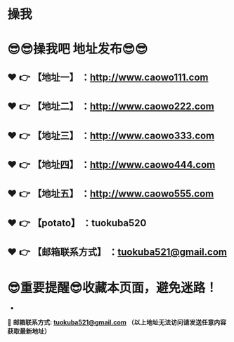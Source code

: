 # 操我
:sunglasses::sunglasses:操我吧 地址发布:sunglasses::sunglasses:
==
:heart: :point_right: 【地址一】 ：http://www.caowo111.com
------
:heart: :point_right: 【地址二】 ：http://www.caowo222.com
------
:heart: :point_right: 【地址三】 ：http://www.caowo333.com
------
:heart: :point_right: 【地址四】 ：http://www.caowo444.com
------
:heart: :point_right: 【地址五】 ：http://www.caowo555.com
------
:heart: :point_right: 【potato】 ：tuokuba520
------
:heart: :point_right: 【邮箱联系方式】 ：tuokuba521@gmail.com
------
:sunglasses:重要提醒:sunglasses:收藏本页面，避免迷路！
==

-

:e-mail: __邮箱联系方式: tuokuba521@gmail.com （以上地址无法访问请发送任意内容获取最新地址）__
